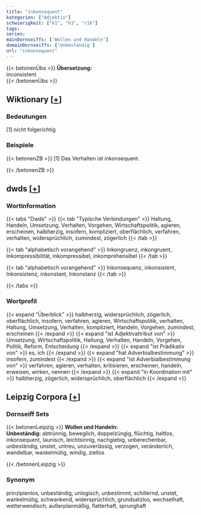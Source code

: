 ```yaml
---
title: "inkonsequent"
kategorien: ["Adjektiv"]
schwierigkeit: ["k1", "h3", "r16"]
tags:
series:
mainDornseiffs: ['Wollen und Handeln']
domainDornseiffs: ['Unbeständig']
url: "inkonsequent"
---
```


{{< betonenÜbs >}}
**Übersetzung:**  
inconsistent  
{{< /betonenÜbs >}}

## Wiktionary [[+](https://de.wiktionary.org/wiki/inkonsequent)]

### Bedeutungen
[1] nicht folgerichtig  

### Beispiele
{{< betonenZB >}}
[1] Das Verhalten ist inkonsequent.  

{{< /betonenZB >}}


## dwds [[+](https://www.dwds.de/wb/inkonsequent)]

### Wortinformation
{{< tabs "Dwds" >}}
{{< tab "Typische Verbindungen" >}}
Haltung, Handeln, Umsetzung, Verhalten, Vorgehen, Wirtschaftspolitik, agieren, erscheinen, halbherzig, insofern, kompliziert, oberflächlich, verfahren, verhalten, widersprüchlich, zumindest, zögerlich
{{< /tab >}}

{{< tab "alphabetisch vorangehend" >}}
Inkongruenz, inkongruent, Inkompressibilität, inkompressibel, inkomprehensibel
{{< /tab >}}

{{< tab "alphabetisch vorangehend" >}}
Inkonsequenz, inkonsistent, Inkonsistenz, inkonstant, Inkonstanz
{{< /tab >}}

{{< /tabs >}}

### Wortprofil
{{< expand "Überblick" >}} halbherzig, widersprüchlich, zögerlich, oberflächlich, insofern, verfahren, agieren, Wirtschaftspolitik, verhalten, Haltung, Umsetzung, Verhalten, kompliziert, Handeln, Vorgehen, zumindest, erscheinen {{< /expand >}}
{{< expand "ist Adjektivattribut von" >}} Umsetzung, Wirtschaftspolitik, Haltung, Verhalten, Handeln, Vorgehen, Politik, Reform, Entscheidung {{< /expand >}}
{{< expand "ist Prädikativ von" >}} es, ich {{< /expand >}}
{{< expand "hat Adverbialbestimmung" >}} insofern, zumindest {{< /expand >}}
{{< expand "ist Adverbialbestimmung von" >}} verfahren, agieren, verhalten, kritisieren, erscheinen, handeln, erweisen, wirken, nennen {{< /expand >}}
{{< expand "in Koordination mit" >}} halbherzig, zögerlich, widersprüchlich, oberflächlich {{< /expand >}}

## Leipzig Corpora [[+](https://corpora.uni-leipzig.de/en/res?word=inkonsequent&corpusId=deu_newscrawl-public_2018)]

### Dornseiff Sets
{{< betonenLeipzig >}}
**Wollen und Handeln:**  
**Unbeständig:** abtrünnig, beweglich, doppelzüngig, flüchtig, haltlos, inkonsequent, launisch, leichtsinnig, nachgiebig, unberechenbar, unbeständig, unstet, untreu, unzuverlässig, verzogen, veränderlich, wandelbar, wankelmütig, windig, ziellos  

{{< /betonenLeipzig >}}

### Synonym
prinzipienlos, unbeständig, unlogisch, unbestimmt, schillernd, unstet, wankelmütig, schwankend, widersprüchlich, grundsatzlos, wechselhaft, wetterwendisch, außerplanmäßig, flatterhaft, sprunghaft

